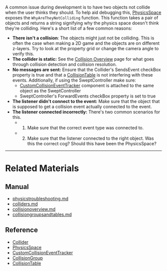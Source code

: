 A common issue during development is to have two objects not collide when the user thinks they should. To help aid debugging this, [PhysicsSpace](physicsspace.md) exposes the `WhyAreTheyNotColliding` function. This function takes a pair of objects and returns a string signifying why the physics space doesn't think they're colliding. Here's a short list of a few common reasons:
 - **There isn't a collision**: The objects might just not be colliding. This is often the case when making a 2D game and the objects are on different z-layers. Try to look at the property grid or change the camera angle to verify this.
 - **The collider is static:** See the [Collision Overview](collisionoverview.md) page for what goes through collision detection and collision resolution.
 - **No messages are sent:** Ensure that the Collider's SendsEvent checkBox property is true and that a [CollisionTable](collisionoverview/collisiongroupsandtables.md) is not interfering with these events. Additionally, if using the SweptController make sure:
    - [CustomCollisionEventTracker](../../../../code_reference/class_reference/customcollisioneventtracker.md) component is attached to the same object as the SweptController
    - SweptController's ForwardEvents checkBox property is set to true
 - **The listener didn't connect to the event:** Make sure that the object that is supposed to get a collision event actually connected to the event.
 - **The listener connected incorrectly:** There's two common scenarios for this.
   - 1. Make sure that the correct event type was connected to.
   - 2. Make sure that the listener connected to the right object. Was this the correct cog? Should this have been the PhysicsSpace?

---
 #  Related Materials
 ##  Manual
- [physicstroubleshooting.md](../physicstroubleshooting.md)
- [colliders.md](colliders.md)
- [collisionoverview.md](collisionoverview.md)
- [collisiongroupsandtables.md](collisionoverview/collisiongroupsandtables.md)

 ##  Reference
- [Collider](../../../../code_reference/class_reference/collider.md)
- [PhysicsSpace](../../../../code_reference/class_reference/physicsspace.md)
- [CustomCollisionEventTracker](../../../../code_reference/class_reference/customcollisioneventtracker.md)
- [CollisionGroup](../../../../code_reference/class_reference/collisiongroup.md)
- [CollisionTable](../../../../code_reference/class_reference/collisiontable.md) 

 